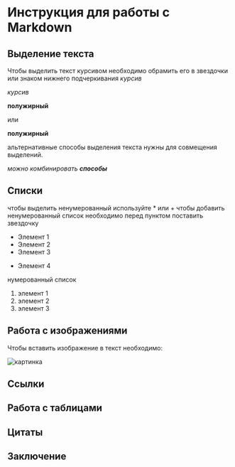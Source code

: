 # Инструкция для работы с Markdown

## Выделение текста

Чтобы выделить текст курсивом необходимо обрамить его в звездочки или знаком нижнего подчеркивания
*курсив*

_курсив_

**полужирный**

или

__полужирный__

альтернативные способы выделения текста нужны для совмещения выделений.

_можно комбинировать **способы**_

## Списки

чтобы выделить ненумерованный  используйте * или +
чтобы добавить ненумерованный список необходимо перед пунктом поставить звездочку
* Элемент 1
* Элемент 2
* Элемент 3
+ Элемент 4

нумерованный список
1. элемент 1
2. элемент 2
3. элемент 3

## Работа с изображениями

Чтобы вставить изображение в текст необходимо:

![картинка](desktop-s-hd-s84070.jpg)

## Ссылки

## Работа с таблицами

## Цитаты

## Заключение